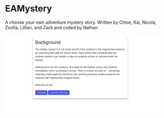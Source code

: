 # EAMystery
A choose your own adventure mystery story.  Written by Chloe, Kai, Nicola, Zsofia, Lillian, and Zack and coded by Nathan

![Alt text](eamystery.png)
